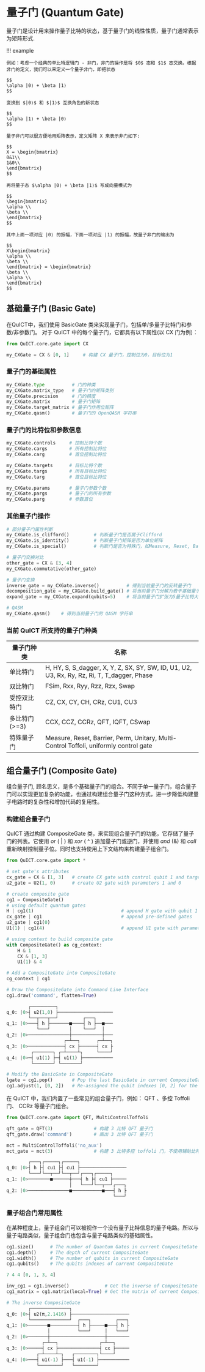 # 量子门 (Quantum Gate)

量子门是设计用来操作量子比特的状态，基于量子门的线性性质，量子门通常表示为矩阵形式.

!!! example

    例如：考虑一个经典的单比特逻辑门 - 非门，非门的操作是将 $0$ 态和 $1$ 态交换。根据非门的定义，我们可以来定义一个量子非门，即把状态

    $$
    \alpha |0⟩ + \beta |1⟩
    $$

    变换到 $|0⟩$ 和 $|1⟩$ 互换角色的新状态
    
    $$
    \alpha |1⟩ + \beta |0⟩
    $$

    量子非门可以很方便地用矩阵表示，定义矩阵 X 来表示非门如下:

    $$
    X = \begin{bmatrix}
    0&1\\
    1&0\\
    \end{bmatrix}
    $$

    再将量子态 $\alpha |0⟩ + \beta |1⟩$ 写成向量模式为
    
    $$
    \begin{bmatrix}
    \alpha \\
    \beta \\
    \end{bmatrix}
    $$

    其中上面一项对应 |0⟩ 的振幅，下面一项对应 |1⟩ 的振幅，故量子非门的输出为

    $$
    X\begin{bmatrix}
    \alpha \\
    \beta \\
    \end{bmatrix} = \begin{bmatrix}
    \beta \\
    \alpha \\
    \end{bmatrix}
    $$

## 基础量子门 (Basic Gate)

在QuICT中，我们使用 BasicGate 类来实现量子门，包括单/多量子比特门和参数/非参数门。
对于 QuICT 中的每个量子门，它都具有以下属性(以 CX 门为例)：

``` python
from QuICT.core.gate import CX

my_CXGate = CX & [0, 1]     # 构建 CX 量子门，控制位为0，目标位为1
```

### 量子门的基础属性

``` python
my_CXGate.type          # 门的种类
my_CXGate.matrix_type   # 量子门的矩阵类别
my_CXGate.precision     # 门的精度
my_CXGate.matrix        # 量子门矩阵
my_CXGate.target_matrix # 量子门作用位矩阵
my_CXGate.qasm()        # 量子门的 OpenQASM 字符串
```

### 量子门的比特位和参数信息

``` python
my_CXGate.controls     # 控制比特个数
my_CXGate.cargs        # 所有控制比特位
my_CXGate.carg         # 首位控制比特位

my_CXGate.targets      # 目标比特个数
my_CXGate.targs        # 所有目标比特位
my_CXGate.targ         # 首位目标比特位

my_CXGate.params       # 量子门参数个数
my_CXGate.pargs        # 量子门的所有参数
my_CXGate.parg         # 参数首位
```

### 其他量子门操作

``` python
# 部分量子门属性判断
my_CXGate.is_clifford()         # 判断量子门是否属于Clifford
my_CXGate.is_identity()         # 判断量子门矩阵是否为单位矩阵
my_CXGate.is_special()          # 判断门是否为特殊门，如Measure, Reset, Barrier, Unitary, ...

# 量子门交换对比
other_gate = CX & [3, 4]
my_CXGate.commutative(other_gate)

# 量子门变换
inverse_gate = my_CXGate.inverse()          # 得到当前量子门的反转量子门
decomposition_gate = my_CXGate.build_gate() # 将当前量子门分解为若干基础量子门
expand_gate = my_CXGate.expand(qubits=5)    # 将当前量子门扩张为5量子比特大小，即 32 * 32

# QASM
my_CXGate.qasm()    # 得到当前量子门的 QASM 字符串 
```

### 当前 QuICT 所支持的量子门种类

| 量子门种类    | 名称                                                                                        |
| ------------- | ------------------------------------------------------------------------------------------- |
| 单比特门      | H, HY, S, S_dagger, X, Y, Z, SX, SY, SW, ID, U1, U2, U3, Rx, Ry, Rz, Ri, T, T_dagger, Phase |
| 双比特门      | FSim, Rxx, Ryy, Rzz, Rzx, Swap                                                              |
| 受控双比特门  | CZ, CX, CY, CH, CRz, CU1, CU3                                                               |
| 多比特门(>=3) | CCX, CCZ, CCRz, QFT, IQFT, CSwap                                                            |
| 特殊量子门    | Measure, Reset, Barrier, Perm, Unitary, Multi-Control Toffoli, uniformly control gate       |


## 组合量子门 (Composite Gate)

组合量子门, 顾名思义，是多个基础量子门的组合。不同于单一量子门，组合量子门可以实现更加复杂的功能，也通过构建组合量子门这种方式，进一步降低构建量子电路时的复杂性和增加代码的复用性。

### 构建组合量子门

QuICT 通过构建 CompositeGate 类，来实现组合量子门的功能，它存储了量子门的列表。它使用 $or$ ( | ) 和 $xor$ ( ^ ) 追加量子门或逆门，并使用 $and$ (&) 和 $call$ 重新映射控制量子位。同时也支持使用上下文结构来构建量子组合门。

``` python
from QuICT.core.gate import *

# set gate's attributes
cx_gate = CX & [1, 3]   # create CX gate with control qubit 1 and target qubit 3
u2_gate = U2(1, 0)      # create U2 gate with parameters 1 and 0

# create composite gate
cg1 = CompositeGate()
# using default quantum gates
H | cg1(1)                                # append H gate with qubit 1
cx_gate | cg1                             # append pre-defined gates
u2_gate | cg1(0)
U1(1) | cg1(4)                            # append U1 gate with parameters 1 and qubit 4   

# using context to build composite gate
with CompositeGate() as cg_context:
    H & 1
    CX & [1, 3]
    U1(1) & 4

# Add a CompositeGate into CompositeGate
cg_context | cg1

# Draw the CompositeGate into Command Line Interface
cg1.draw('command', flatten=True)
```
``` python
        ┌─────────┐                    
q_0: |0>┤ u2(1,0) ├────────────────────
        └──┬───┬──┘         ┌───┐      
q_1: |0>───┤ h ├───────■────┤ h ├──■───
           └───┘       │    └───┘  │   
q_2: |0>───────────────┼───────────┼───
                     ┌─┴──┐      ┌─┴──┐
q_3: |0>─────────────┤ cx ├──────┤ cx ├
         ┌───────┐ ┌─┴────┴┐     └────┘
q_4: |0>─┤ u1(1) ├─┤ u1(1) ├───────────
         └───────┘ └───────┘           
```
``` python
# Modify the BasicGate in CompositeGate
lgate = cg1.pop()       # Pop the last BasicGate in current CompositeGate
cg1.adjust(1, [0, 2])   # Re-assigned the qubit indexes [0, 2] for the BasicGate with gate index 1 in CompositeGate.
```

在 QuICT 中，我们内置了一些常见的组合量子门，例如： QFT 、多控 Toffoli 门、 CCRz 等量子门组合。

``` python
from QuICT.core.gate import QFT, MultiControlToffoli

qft_gate = QFT(3)               # 构建 3 比特 QFT 量子门
qft_gate.draw('command')        # 画出 3 比特 QFT 量子门

mct = MultiControlToffoli('no_aux')
mct_gate = mct(3)               # 构建 3 比特多控 toffoli 门，不使用辅助比特
```
``` python
        ┌───┐┌─────┐┌─────┐                 
q_0: |0>┤ h ├┤ cu1 ├┤ cu1 ├─────────────────
        └───┘└──┬──┘└──┬──┘┌───┐┌─────┐     
q_1: |0>────────■──────┼───┤ h ├┤ cu1 ├─────
                       │   └───┘└──┬──┘┌───┐
q_2: |0>───────────────■───────────■───┤ h ├
                                       └───┘
```

### 量子组合门常用属性

在某种程度上，量子组合门可以被视作一个没有量子比特信息的量子电路。所以与量子电路类似，量子组合门也包含与量子电路类似的基础属性。

``` python
cg1.size()      # The number of Quantum Gates in current CompositeGate
cg1.depth()     # The depth of current CompositeGate
cg1.width()     # The number of qubits in current CompositeGate
cg1.qubits()    # The qubits indexes of current CompositeGate
```
``` python
7 4 4 [0, 1, 3, 4]
```
```python
inv_cg1 = cg1.inverse()             # Get the inverse of CompositeGate
cg1_matrix = cg1.matrix(local=True) # Get the matrix of current CompositeGate with local qubit indexes
```
``` python
# The inverse CompositeGate
        ┌──────────────┐                     
q_0: |0>┤ u2(π,2.1416) ├─────────────────────
        └──────────────┘  ┌───┐         ┌───┐
q_1: |0>───────■──────────┤ h ├─────■───┤ h ├
               │          └───┘     │   └───┘
q_2: |0>───────┼────────────────────┼────────
             ┌─┴──┐               ┌─┴──┐     
q_3: |0>─────┤ cx ├───────────────┤ cx ├─────
           ┌─┴────┴─┐   ┌────────┐└────┘     
q_4: |0>───┤ u1(-1) ├───┤ u1(-1) ├───────────
           └────────┘   └────────┘           
```
